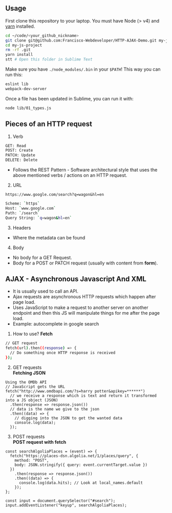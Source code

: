 ## Usage

First clone this repository to your laptop. You must have Node (> v4) and [yarn](https://yarnpkg.com/lang/en/docs/install/) installed.

```bash
cd ~/code/<your_github_nickname>
git clone git@github.com:Francisco-Webdeveloper/HTTP-AJAX-Demo.git my-js-project
cd my-js-project
rm -rf .git
yarn install
stt # Open this folder in Sublime Text
```

Make sure you have `./node_modules/.bin` in your `$PATH`! This way you can run this:

```bash
eslint lib
webpack-dev-server
```

Once a file has been updated in Sublime, you can run it with:

```bash
node lib/01_types.js
```
## Pieces of an HTTP request
1. Verb
```bash
GET: Read
POST: Create
PATCH: Update
DELETE: Delete
```
* Follows the REST Pattern - Software architectural style that uses the above mentioned verbs / actions on an HTTP request.

2. URL

`https://www.google.com/search?q=wagon&hl=en`
```bash
Scheme: `https`
Host: `www.google.com`
Path: `/search`
Query String: `q=wagon&hl=en`
```

3. Headers

* Where the metadata can be found

4. Body
* No body for a GET Request.
* Body for a POST or PATCH request (usually with content from **form**).

## AJAX - Asynchronous Javascript And XML
* It is usually used to call an API.
* Ajax requests are asynchronous HTTP requests which happen after page load.
* Uses JavaScript to make a request to another server on another endpoint and then this JS will manipulate things for me after the page load.
* Example: autocomplete in google search

1. How to use? **Fetch**
```bash
// GET request
fetch(url).then((response) => {
  // Do something once HTTP response is received
});
```
2. GET requests\
**Fetching JSON**
```batch
Using the OMDb API
// JavaScript gets the URL
fetch("http://www.omdbapi.com/?s=harry potter&apikey=******")
  // we receive a response which is text and return it transformed into a JS object (JSON)
  .then(response => response.json())
  // data is the name we give to the json
  .then((data) => {
    // digging into the JSON to get the wanted data
    console.log(data);
  });
```
3. POST requests\
**POST request with fetch**
```batch
const searchAlgoliaPlaces = (event) => {
  fetch("https://places-dsn.algolia.net/1/places/query", {
    method: "POST",
    body: JSON.stringify({ query: event.currentTarget.value })
  })
    .then(response => response.json())
    .then((data) => {
      console.log(data.hits); // Look at local_names.default
    });
};

const input = document.querySelector("#search");
input.addEventListener("keyup", searchAlgoliaPlaces);
```
